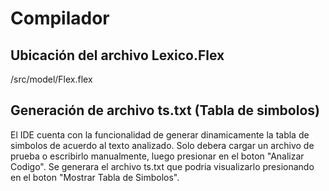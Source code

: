 # Compilador

## Ubicación del archivo Lexico.Flex
  /src/model/Flex.flex

## Generación de archivo ts.txt (Tabla de simbolos)
  El IDE cuenta con la funcionalidad de generar dinamicamente la tabla de simbolos de acuerdo al texto analizado.
  Solo debera cargar un archivo de prueba o escribirlo manualmente, luego presionar en el boton "Analizar Codigo".
  Se generara el archivo ts.txt que podria visualizarlo presionando en el boton "Mostrar Tabla de Simbolos".

